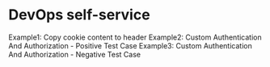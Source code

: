 # DevOps self-service
Example1: Copy cookie content to header
Example2: Custom Authentication And Authorization - Positive Test Case
Example3: Custom Authentication And Authorization - Negative Test Case
